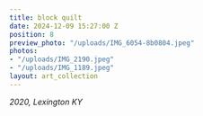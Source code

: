```yaml
---
title: block quilt
date: 2024-12-09 15:27:00 Z
position: 8
preview_photo: "/uploads/IMG_6054-8b0804.jpeg"
photos:
- "/uploads/IMG_2190.jpeg"
- "/uploads/IMG_1189.jpeg"
layout: art_collection
---
```


*2020, Lexington KY* <br>

